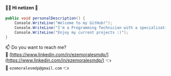 #### :man_technologist: Hi netizen 👋

```csharp
public void personalDescription() {
    Console.WriteLine("Welcome to my GitHub!");
    Console.WriteLine("I'm a Programming Technician with a specialization in .NET technologies.");
    Console.WriteLine("Enjoy my current projects :)");
}
```
📫 Do you want to reach me?  
:link: [https://www.linkedin.com/in/ezemoralesmdp/](https://www.linkedin.com/in/ezemoralesmdp/) :point_left:  
:email: `ezemoralesmdp@gmail.com` :point_left:   
